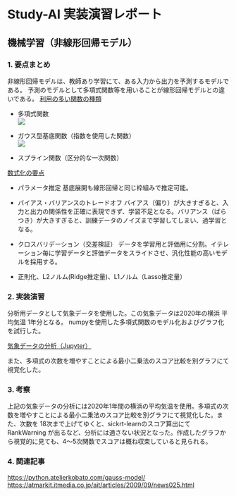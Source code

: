 # Study-AI 実装演習レポート
## 機械学習（非線形回帰モデル）
### 1. 要点まとめ

非線形回帰モデルは、教師あり学習にて、ある入力から出力を予測するモデルである。
予測のモデルとして多項式関数等を用いることが線形回帰モデルとの違いである。
<u>利用の多い関数の種類</u>

- 多項式関数<br>
  <img src="https://render.githubusercontent.com/render/math?math=x=(x_1, x_2, ..., x_m)^T \in \mathbb{R}^m" />


- ガウス型基底関数（指数を使用した関数）<br>
  <img src="https://render.githubusercontent.com/render/math?math=\phi_j(x)=exp\left\{\dfrac{(x-\mu_j)^2}{2h_j}\right\}" />
- スプライン関数（区分的な一次関数）

<u>数式化の要点</u>
- パラメータ推定
基底展開も線形回帰と同じ枠組みで推定可能。
- バイアス・バリアンスのトレードオフ
バイアス（偏り）が大きすぎると、入力と出力の関係性を正確に表現できず、学習不足となる。バリアンス（ばらつき）が大きすぎると、訓練データのノイズまで学習してしまい、過学習となる。

- クロスバリデーション（交差検証）
データを学習用と評価用に分割。イテレーション毎に学習データと評価データをスライドさせ、汎化性能の高いモデルを採用する。

- 正則化、L2ノルム(Ridge推定量)、L1ノルム（Lasso推定量）

### 2. 実装演習

分析用データとして気象データを使用した。この気象データは2020年の横浜 平均気温 1年分となる。
numpyを使用した多項式関数のモデル化およびグラフ化を試行した。


[気象データの分析（Jupyter）](Exercises-1.ipynb)

また、多項式の次数を増やすことによる最小二乗法のスコア比較を別グラフにて視覚化した。

### 3. 考察

上記の気象データの分析には2020年1年間の横浜の平均気温を使用。多項式の次数を増やすことによる最小二乗法のスコア比較を別グラフにて視覚化した。また、次数を 18次まで上げてゆくと、sickrt-learnのスコア算出にて RankWarning が出るなど、分析には適さない状況となった。作成したグラフから視覚的に見ても、4～5次関数でスコアは概ね収束していると見られる。

### 4. 関連記事

https://python.atelierkobato.com/gauss-model/<br>
https://atmarkit.itmedia.co.jp/ait/articles/2009/09/news025.html
